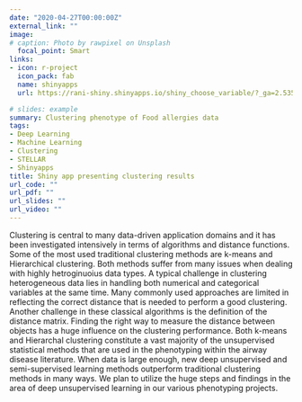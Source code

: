 ```yaml
---
date: "2020-04-27T00:00:00Z"
external_link: ""
image:
# caption: Photo by rawpixel on Unsplash
  focal_point: Smart
links:
- icon: r-project
  icon_pack: fab
  name: shinyapps
  url: https://rani-shiny.shinyapps.io/shiny_choose_variable/?_ga=2.53579823.605584589.1630312033-1845422556.1630312033#section-distribution-plot-random-sample

# slides: example
summary: Clustering phenotype of Food allergies data
tags:
- Deep Learning
- Machine Learning
- Clustering
- STELLAR
- Shinyapps
title: Shiny app presenting clustering results
url_code: ""
url_pdf: ""
url_slides: ""
url_video: ""
---
```


Clustering is central to many data-driven application domains and it has been investigated
intensively in terms of algorithms and distance functions. Some of the most used traditional clustering
methods are k-means and Hierarchical clustering. Both methods suffer from many issues when dealing
with highly hetroginuoius data types. A typical challenge in clustering heterogeneous data lies in handling
both numerical and categorical variables at the same time. Many commonly used approaches are limited
in reflecting the correct distance that is needed to perform a good clustering. Another challenge in these
classical algorithms is the definition of the distance matrix. Finding the right way to measure the distance
between objects has a huge influence on the clustering performance. Both k-means and Hierarchal clustering
constitute a vast majority of the unsupervised statistical methods that are used in the phenotyping within the
airway disease literature. When data is large enough, new deep unsupervised and semi-supervised learning
methods outperform traditional clustering methods in many ways. We plan to utilize the huge steps and
findings in the area of deep unsupervised learning in our various phenotyping projects.
